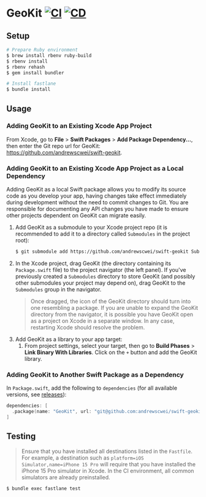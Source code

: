 # GeoKit [![CI](https://github.com/andrewscwei/swift-geokit/workflows/CI/badge.svg)](https://github.com/andrewscwei/swift-geokit/actions/workflows/ci.yml) [![CD](https://github.com/andrewscwei/swift-geokit/workflows/CD/badge.svg)](https://github.com/andrewscwei/swift-geokit/actions/workflows/cd.yml)

## Setup

```sh
# Prepare Ruby environment
$ brew install rbenv ruby-build
$ rbenv install
$ rbenv rehash
$ gem install bundler

# Install fastlane
$ bundle install
```

## Usage

### Adding GeoKit to an Existing Xcode App Project

From Xcode, go to **File** > **Swift Packages** > **Add Package Dependency...**, then enter the Git repo url for GeoKit: https://github.com/andrewscwei/swift-geokit.

### Adding GeoKit to an Existing Xcode App Project as a Local Dependency

Adding GeoKit as a local Swift package allows you to modify its source code as you develop your app, having changes take effect immediately during development without the need to commit changes to Git. You are responsible for documenting any API changes you have made to ensure other projects dependent on GeoKit can migrate easily.

1. Add GeoKit as a submodule to your Xcode project repo (it is recommended to add it to a directory called `Submodules` in the project root):
    ```sh
    $ git submodule add https://github.com/andrewscwei/swift-geokit Submodules/GeoKit
    ```
2. In the Xcode project, drag GeoKit (the directory containing its `Package.swift` file) to the project navigator (the left panel). If you've previously created a `Submodules` directory to store GeoKit (and possibly other submodules your project may depend on), drag GeoKit to the `Submodules` group in the navigator.
    > Once dragged, the icon of the GeoKit directory should turn into one resembling a package. If you are unable to expand the GeoKit directory from the navigator, it is possible you have GeoKit open as a project on Xcode in a separate window. In any case, restarting Xcode should resolve the problem.
3. Add GeoKit as a library to your app target:
    1. From project settings, select your target, then go to **Build Phases** > **Link Binary With Libraries**. Click on the `+` button and add the GeoKit library.

### Adding GeoKit to Another Swift Package as a Dependency

In `Package.swift`, add the following to `dependencies` (for all available versions, see [releases](https://github.com/andrewscwei/swift-geokit/releases)):

```swift
dependencies: [
  .package(name: "GeoKit", url: "git@github.com:andrewscwei/swift-geokit", from: "<version>")
]
```

## Testing

> Ensure that you have installed all destinations listed in the `Fastfile`. For example, a destination such as `platform=iOS Simulator,name=iPhone 15 Pro` will require that you have installed the iPhone 15 Pro simulator in Xcode. In the CI environment, all common simulators are already preinstalled.

```sh
$ bundle exec fastlane test
```
